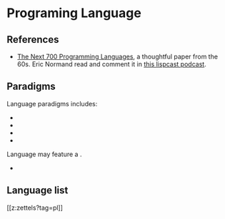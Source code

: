 # Programing Language

## References

- [The Next 700 Programming Languages](https://www.cs.cmu.edu/~crary/819-f09/Landin66.pdf), a thoughtful paper from the 60s. Eric Normand read and comment it in [this lispcast podcast](https://lispcast.com/the-next-700-programming-languages/).

## Paradigms

Language paradigms includes:

- <structured-programing>
- <modular-programing>
- <imperative-programing>
- <declarative-programing>

Language may feature a <type-system>.

- <markup-language>

## Language list

[[z:zettels?tag=pl]]
